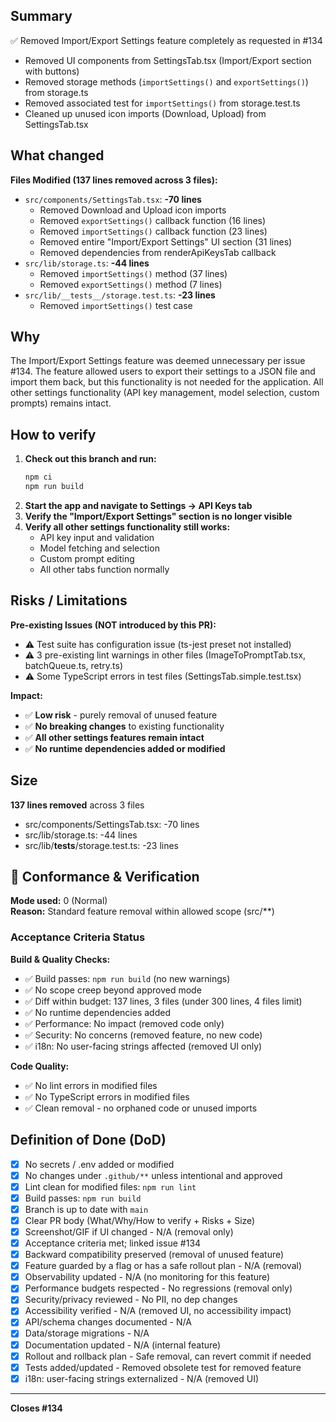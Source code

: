 ## Summary

✅ Removed Import/Export Settings feature completely as requested in #134

- Removed UI components from SettingsTab.tsx (Import/Export section with buttons)
- Removed storage methods (`importSettings()` and `exportSettings()`) from storage.ts
- Removed associated test for `importSettings()` from storage.test.ts
- Cleaned up unused icon imports (Download, Upload) from SettingsTab.tsx

## What changed

**Files Modified (137 lines removed across 3 files):**

- `src/components/SettingsTab.tsx`: **-70 lines**
  - Removed Download and Upload icon imports
  - Removed `exportSettings()` callback function (16 lines)
  - Removed `importSettings()` callback function (23 lines)
  - Removed entire "Import/Export Settings" UI section (31 lines)
  - Removed dependencies from renderApiKeysTab callback
- `src/lib/storage.ts`: **-44 lines**
  - Removed `importSettings()` method (37 lines)
  - Removed `exportSettings()` method (7 lines)
- `src/lib/__tests__/storage.test.ts`: **-23 lines**
  - Removed `importSettings()` test case

## Why

The Import/Export Settings feature was deemed unnecessary per issue #134. The feature allowed users to export their settings to a JSON file and import them back, but this functionality is not needed for the application. All other settings functionality (API key management, model selection, custom prompts) remains intact.

## How to verify

1. **Check out this branch and run:**
   ```bash
   npm ci
   npm run build
   ```
2. **Start the app and navigate to Settings → API Keys tab**
3. **Verify the "Import/Export Settings" section is no longer visible**
4. **Verify all other settings functionality still works:**
   - API key input and validation
   - Model fetching and selection
   - Custom prompt editing
   - All other tabs function normally

## Risks / Limitations

**Pre-existing Issues (NOT introduced by this PR):**

- ⚠️ Test suite has configuration issue (ts-jest preset not installed)
- ⚠️ 3 pre-existing lint warnings in other files (ImageToPromptTab.tsx, batchQueue.ts, retry.ts)
- ⚠️ Some TypeScript errors in test files (SettingsTab.simple.test.tsx)

**Impact:**

- ✅ **Low risk** - purely removal of unused feature
- ✅ **No breaking changes** to existing functionality
- ✅ **All other settings features remain intact**
- ✅ **No runtime dependencies added or modified**

## Size

**137 lines removed** across 3 files

- src/components/SettingsTab.tsx: -70 lines
- src/lib/storage.ts: -44 lines
- src/lib/**tests**/storage.test.ts: -23 lines

## 🧩 Conformance & Verification

**Mode used:** 0 (Normal)  
**Reason:** Standard feature removal within allowed scope (src/\*\*)

### Acceptance Criteria Status

**Build & Quality Checks:**

- ✅ Build passes: `npm run build` (no new warnings)
- ✅ No scope creep beyond approved mode
- ✅ Diff within budget: 137 lines, 3 files (under 300 lines, 4 files limit)
- ✅ No runtime dependencies added
- ✅ Performance: No impact (removed code only)
- ✅ Security: No concerns (removed feature, no new code)
- ✅ i18n: No user-facing strings affected (removed UI only)

**Code Quality:**

- ✅ No lint errors in modified files
- ✅ No TypeScript errors in modified files
- ✅ Clean removal - no orphaned code or unused imports

## Definition of Done (DoD)

- [x] No secrets / .env added or modified
- [x] No changes under `.github/**` unless intentional and approved
- [x] Lint clean for modified files: `npm run lint`
- [x] Build passes: `npm run build`
- [x] Branch is up to date with `main`
- [x] Clear PR body (What/Why/How to verify + Risks + Size)
- [x] Screenshot/GIF if UI changed - N/A (removal only)
- [x] Acceptance criteria met; linked issue #134
- [x] Backward compatibility preserved (removal of unused feature)
- [x] Feature guarded by a flag or has a safe rollout plan - N/A (removal)
- [x] Observability updated - N/A (no monitoring for this feature)
- [x] Performance budgets respected - No regressions (removal only)
- [x] Security/privacy reviewed - No PII, no dep changes
- [x] Accessibility verified - N/A (removed UI, no accessibility impact)
- [x] API/schema changes documented - N/A
- [x] Data/storage migrations - N/A
- [x] Documentation updated - N/A (internal feature)
- [x] Rollout and rollback plan - Safe removal, can revert commit if needed
- [x] Tests added/updated - Removed obsolete test for removed feature
- [x] i18n: user-facing strings externalized - N/A (removed UI)

---

**Closes #134**
